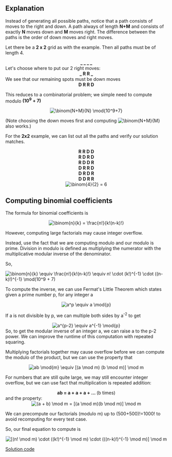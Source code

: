 ## Explanation 
Instead of generating all possible paths, notice that a path consists of moves to the right and down. 
A path always of length **N+M** and consists of exactly **N** moves down and **M** moves right.
The difference between the paths is the order of down moves and right moves.

Let there be a **2 x 2** grid as with the example. Then all paths must be of length 4.
<div align='center'><b>_ _ _ _</b></div>
Let's choose where to put our 2 right moves:
<div align='center'><b>_ R R _</b></div>
We see that our remaining spots must be down moves
<div align='center'><b>D R R D</b></div>

This reduces to a combinatorial problem; we simple need to compute modulo **(10<sup>9</sup> + 7)**
<div align='center'>
  <img src="https://latex.codecogs.com/gif.latex?\binom{N&plus;M}{N}&space;\mod{10^9&plus;7}" title="\binom{N+M}{N} \mod{10^9+7}" />
</div>

(Note choosing the down moves first and computing <img src="https://latex.codecogs.com/gif.latex?\inline&space;\binom{N&plus;M}{M}" title="\binom{N+M}{M}" /> also works.)

For the **2x2** example, we can list out all the paths and verify our solution matches.
<div align='center'><b>R R D D</b></div>
<div align='center'><b>R D R D</b></div>
<div align='center'><b>R D D R</b></div>
<div align='center'><b>D R R D</b></div>
<div align='center'><b>D R D R</b></div>
<div align='center'><b>D D R R</b></div>
<div align='center'><img src="https://latex.codecogs.com/gif.latex?\binom{4}{2}&space;=&space;6" title="\binom{4}{2} = 6" /></div>

## Computing binomial coefficients
The formula for binomial coefficients is 
<div align='center'>
<img src="https://latex.codecogs.com/gif.latex?\binom{n}{k}&space;=&space;\frac{n!}{k!(n-k)!}" title="\binom{n}{k} = \frac{n!}{k!(n-k)!}" />
  </div>


However, computing large factorials may cause integer overflow. 

Instead, use the fact that we are computing modulo and our modulo is prime.
Division in modulo is defined as multiplying the numerator with the multiplicative modular inverse of the denominator. 

So, 

<img src="https://latex.codecogs.com/gif.latex?\binom{n}{k}&space;\equiv&space;\frac{n!}{k!(n-k)!}&space;\equiv&space;n!&space;\cdot&space;(k!)^{-1}&space;\cdot&space;((n-k)!)^{-1}&space;\mod(10^9&space;&plus;&space;7)" title="\binom{n}{k} \equiv \frac{n!}{k!(n-k)!} \equiv n! \cdot (k!)^{-1} \cdot ((n-k)!)^{-1} \mod(10^9 + 7)" />

To compute the inverse, we can use Fermat's Little Theorem which states given a prime number p, for any integer a
  <div align='center'>
  <img src="https://latex.codecogs.com/gif.latex?a^p&space;\equiv&space;a&space;\mod{p}" title="a^p \equiv a \mod{p}" />
  </div>
 
If a is not divisible by p, we can multiple both sides by a<sup>-2</sup> to get 
<div align='center'>
<img src="https://latex.codecogs.com/gif.latex?a^{p-2}&space;\equiv&space;a^{-1}&space;\mod{p}" title="a^{p-2} \equiv a^{-1} \mod{p}" />
</div>
So, to get the modular inverse of an integer a, we can raise a to the p-2 power. We can improve the runtime of this computation with repeated squaring.

Multiplying factorials together may cause overflow before we can compute the modulo of the product, but we can use the property that 
<div align='center'>
<img src="https://latex.codecogs.com/gif.latex?ab&space;\mod{m}&space;\equiv&space;[(a&space;\mod&space;m)&space;(b&space;\mod&space;m)]&space;\mod&space;m" title="ab \mod{m} \equiv [(a \mod m) (b \mod m)] \mod m" />
</div>

For numbers that are still quite large, we may still encounter integer overflow, but we can use fact that multiplication is repeated addition:
  <div align='center'>
  <b>ab = a + a + a + ... </b> (b times)
  </div>
and the property:
<div align='center'>
<img src="https://latex.codecogs.com/gif.latex?(a&space;&plus;&space;b)&space;\mod&space;m&space;=&space;[(a&space;\mod&space;m)(b&space;\mod&space;m)]&space;\mod&space;m" title="(a + b) \mod m = [(a \mod m)(b \mod m)] \mod m" />
  </div>

We can precompute our factorials (modulo m) up to (500+500)!=1000! to avoid recomputing for every test case.

So, our final equation to compute is 
<div align='center'>
  <img src="https://latex.codecogs.com/gif.latex?[(n!&space;\mod&space;m)&space;\cdot&space;((k!)^{-1}&space;\mod&space;m)&space;\cdot&space;(((n-k)!)^{-1}&space;\mod&space;m)]&space;\mod&space;m" title="[(n! \mod m) \cdot ((k!)^{-1} \mod m) \cdot (((n-k)!)^{-1} \mod m)] \mod m" />
  </div>
  
 [Solution code](https://github.com/zhaohanson1/project_euler_plus/blob/master/15%20-%20Lattice%20paths/solution.md)

